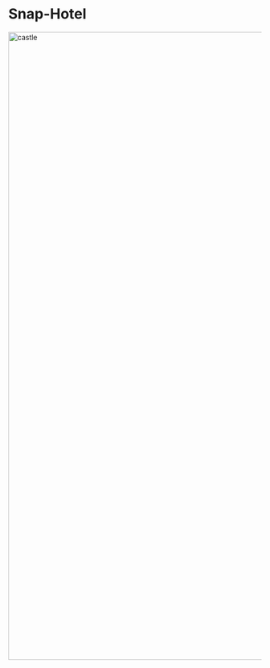 # Snap-Hotel
<img width="1250" alt="castle" src="https://user-images.githubusercontent.com/10698943/231240083-343cb616-7242-4004-a2db-b2cf571ae207.png">
